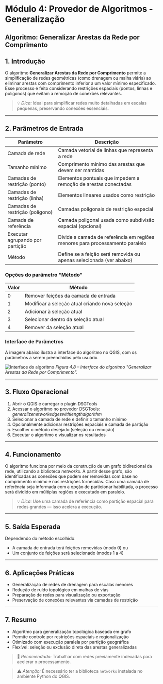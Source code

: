 # Módulo 4: Provedor de Algoritmos - Generalização

## Algoritmo: Generalizar Arestas da Rede por Comprimento

## 1. Introdução

O algoritmo **Generalizar Arestas da Rede por Comprimento** permite a simplificação de redes geométricas (como drenagem ou malha viária) ao eliminar arestas com comprimento inferior a um valor mínimo especificado. Esse processo é feito considerando restrições espaciais (pontos, linhas e polígonos) que evitam a remoção de conexões relevantes.

> 💡 *Dica:* Ideal para simplificar redes muito detalhadas em escalas pequenas, preservando conexões essenciais.

---

## 2. Parâmetros de Entrada

| Parâmetro                            | Descrição                                                                 |
| ------------------------------------ | ------------------------------------------------------------------------- |
| Camada de rede                       | Camada vetorial de linhas que representa a rede                          |
| Tamanho mínimo                       | Comprimento mínimo das arestas que devem ser mantidas                    |
| Camadas de restrição (ponto)         | Elementos pontuais que impedem a remoção de arestas conectadas           |
| Camadas de restrição (linha)         | Elementos lineares usados como restrição                                 |
| Camadas de restrição (polígono)      | Camadas poligonais de restrição espacial                                 |
| Camada de referência                 | Camada poligonal usada como subdivisão espacial (opcional)               |
| Executar agrupando por partição      | Divide a camada de referência em regiões menores para processamento paralelo |
| Método                               | Define se a feição será removida ou apenas selecionada (ver abaixo)      |

### Opções do parâmetro “Método”

| Valor | Método                                                                 |
| ----- | ---------------------------------------------------------------------- |
| 0     | Remover feições da camada de entrada                                   |
| 1     | Modificar a seleção atual criando nova seleção                         |
| 2     | Adicionar à seleção atual                                              |
| 3     | Selecionar dentro da seleção atual                                     |
| 4     | Remover da seleção atual                                               |

### Interface de Parâmetros

A imagem abaixo ilustra a interface do algoritmo no QGIS, com os parâmetros a serem preenchidos pelo usuário.

![Interface do algoritmo](assets/modulo-04/img-config-generalize-network-length.png)
*Figura 4.8 – Interface do algoritmo "Generalizar Arestas da Rede por Comprimento".*

---

## 3. Fluxo Operacional

1. Abrir o QGIS e carregar o plugin DSGTools
2. Acessar o algoritmo no provedor DSGTools: *generalizenetworkedgeswithlengthalgorithm*
3. Selecionar a camada de rede e definir o tamanho mínimo
4. Opcionalmente adicionar restrições espaciais e camada de partição
5. Escolher o método desejado (seleção ou remoção)
6. Executar o algoritmo e visualizar os resultados

---

## 4. Funcionamento

O algoritmo funciona por meio da construção de um grafo bidirecional da rede, utilizando a biblioteca *networkx*. A partir desse grafo, são identificadas as conexões que podem ser removidas com base no comprimento mínimo e nas restrições fornecidas. Caso uma camada de referência seja informada com a opção de particionar habilitada, o processo será dividido em múltiplas regiões e executado em paralelo.

> 💡 *Dica:* Use uma camada de referência como partição espacial para redes grandes — isso acelera a execução.

---

## 5. Saída Esperada

Dependendo do método escolhido:
- A camada de entrada terá feições removidas (modo 0) ou
- Um conjunto de feições será selecionado (modos 1 a 4)

---

## 6. Aplicações Práticas

* Generalização de redes de drenagem para escalas menores
* Redução de ruído topológico em malhas de vias
* Preparação de redes para visualização ou exportação
* Preservação de conexões relevantes via camadas de restrição

---

## 7. Resumo

* Algoritmo para generalização topológica baseada em grafo
* Permite controle por restrições espaciais e regionalização
* Otimizado com execução paralela por partição geográfica
* Flexível: seleção ou exclusão direta das arestas generalizadas

> 🔹 *Recomendado:* Trabalhar com redes previamente indexadas para acelerar o processamento.

> ⚠️ *Atenção:* É necessário ter a biblioteca `networkx` instalada no ambiente Python do QGIS.
